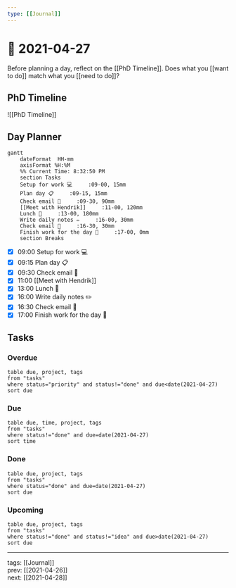 ```yaml
---
type: [[Journal]]
---
```


# 📆 2021-04-27

Before planning a day, reflect on the [[PhD Timeline]]. Does what you [[want to do]] match what you [[need to do]]?

## PhD Timeline

![[PhD Timeline]]

## Day Planner
```mermaid
gantt
    dateFormat  HH-mm
    axisFormat %H:%M
    %% Current Time: 8:32:50 PM
    section Tasks
    Setup for work 💻     :09-00, 15mm
    Plan day 📋     :09-15, 15mm
    Check email 📧     :09-30, 90mm
    [[Meet with Hendrik]]     :11-00, 120mm
    Lunch 🍙     :13-00, 180mm
    Write daily notes ✏️     :16-00, 30mm
    Check email 📧     :16-30, 30mm
    Finish work for the day 🎉     :17-00, 0mm
    section Breaks

```

- [x] 09:00 Setup for work 💻
- [x] 09:15 Plan day 📋
- [x] 09:30 Check email 📧
- [x] 11:00 [[Meet with Hendrik]]
- [x] 13:00 Lunch 🍙
- [x] 16:00 Write daily notes ✏️
- [x] 16:30 Check email 📧
- [x] 17:00 Finish work for the day 🎉

## Tasks

### Overdue

```dataview
table due, project, tags
from "tasks"
where status="priority" and status!="done" and due<date(2021-04-27)
sort due
```


### Due

```dataview
table due, time, project, tags
from "tasks"
where status!="done" and due=date(2021-04-27)
sort time
```

### Done

```dataview
table due, project, tags
from "tasks"
where status="done" and due=date(2021-04-27)
sort due
```

### Upcoming

```dataview
table due, project, tags
from "tasks"
where status!="done" and status!="idea" and due>date(2021-04-27)
sort due
```

---

tags: [[Journal]]  
prev: [[2021-04-26]]  
next: [[2021-04-28]]  
